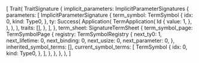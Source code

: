 [
    Trait(
        TraitSignature {
            implicit_parameters: ImplicitParameterSignatures {
                parameters: [
                    ImplicitParameterSignature {
                        term_symbol: TermSymbol {
                            idx: 0,
                            kind: Type0,
                        },
                        ty: Success(
                            Application(
                                TermApplication(
                                    Id {
                                        value: 1,
                                    },
                                ),
                            ),
                        ),
                        traits: [],
                    },
                ],
            },
            term_sheet: SignatureTermSheet {
                term_symbol_page: TermSymbolPage {
                    registry: TermSymbolRegistry {
                        next_ty0: 1,
                        next_lifetime: 0,
                        next_binding: 0,
                        next_usize: 0,
                        next_parameter: 0,
                    },
                    inherited_symbol_terms: [],
                    current_symbol_terms: [
                        TermSymbol {
                            idx: 0,
                            kind: Type0,
                        },
                    ],
                },
            },
        },
    ),
]